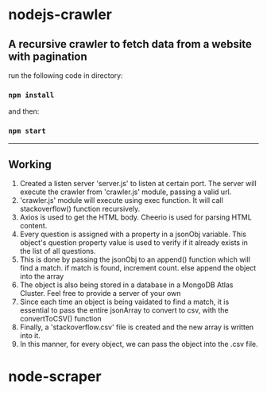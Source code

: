# nodejs-crawler
## A recursive crawler to fetch data from a website with pagination

run the following code in directory:
### `npm install`

and then:
### `npm start`

-------------------------------------
## Working
1. Created a listen server 'server.js' to listen at certain port. The server will execute the crawler from 'crawler.js' module, passing a valid url. <br />
2. 'crawler.js' module will execute using exec function. It will call stackoverflow() function recursively. <br />
3. Axios is used to get the HTML body. Cheerio is used for parsing HTML content. <br />
4. Every question is assigned with a property in a jsonObj variable. This object's question property value is used to verify if it already exists in the list of all questions. <br />
5. This is done by passing the jsonObj to an append() function which will find a match. if match is found, increment count. else append the object into the array <br />
6. The object is also being stored in a database in a MongoDB Atlas Cluster. Feel free to provide a server of your own <br />
7. Since each time an object is being vaidated to find a match, it is essential to pass the entire jsonArray to convert to csv, with the convertToCSV() function <br />
8. Finally, a 'stackoverflow.csv' file is created and the new array is written into it. <br />
9. In this manner, for every object, we can pass the object into the .csv file.
# node-scraper
